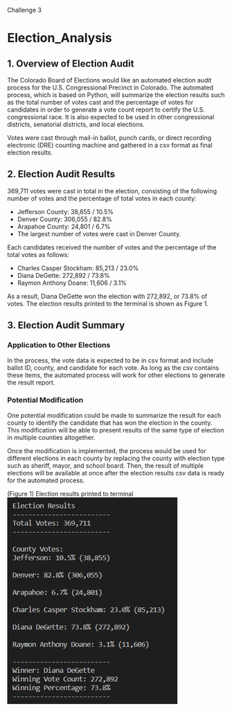 Challenge 3
# Election_Analysis

## 1. Overview of Election Audit
The Colorado Board of Elections would like an automated election audit process for the U.S. Congressional Precinct in Colorado. The automated process, which is based on Python, will summarize the election results such as the total number of votes cast and the percentage of votes for candidates in order to generate a vote count report to certify the U.S. congressional race. It is also expected to be used in other congressional districts, senatorial districts, and local elections. 

Votes were cast through mail-in ballot, punch cards, or direct recording electronic (DRE) counting machine and gathered in a csv format as final election results.

## 2. Election Audit Results
369,711 votes were cast in total in the election, consisting of the following number of votes and the percentage of total votes in each county:
- Jefferson County: 38,855 / 10.5%
- Denver County:    306,055 / 82.8%
- Arapahoe County:  24,801 / 6.7%
- The largest number of votes were cast in Denver County.

Each candidates received the number of votes and the percentage of the total votes as follows:
- Charles Casper Stockham: 85,213 / 23.0%
- Diana DeGette: 272,892 / 73.8%
- Raymon Anthony Doane: 11,606 / 3.1%

As a result, Diana DeGette won the election with 272,892, or 73.8% of votes. The election results printed to the terminal is shown as Figure 1.

## 3. Election Audit Summary
### Application to Other Elections
In the process, the vote data is expected to be in csv format and include ballot ID, county, and candidate for each vote. As long as the csv contains these items, the automated process will work for other elections to generate the result report.

### Potential Modification
One potential modification could be made to summarize the result for each county to identify the candidate that has won the election in the county. This modification will be able to present results of the same type of election in multiple counties altogether.

Once the modification is implemented, the process would be used for different elections in each county by replacing the county with election type such as sheriff, mayor, and school board. Then, the result of multiple elections will be available at once after the election results csv data is ready for the automated process.

(Figure 1)
Election results printed to terminal
![](https://github.com/Ryoichi2022/Election_Analysis/blob/main/Election%20Results%20-%20Terminal.PNG)
